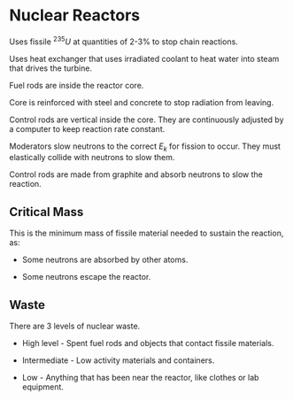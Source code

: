 # Nuclear Reactors

Uses fissile $^{235} U$ at quantities of 2-3% to stop chain reactions.

Uses heat exchanger that uses irradiated coolant to heat water into steam that drives the turbine.

Fuel rods are inside the reactor core.

Core is reinforced with steel and concrete to stop radiation from leaving.

Control rods are vertical inside the core. They are continuously adjusted by a computer to keep reaction rate constant.

Moderators slow neutrons to the correct $E_k$ for fission to occur. They must elastically collide with neutrons to slow them.

Control rods are made from graphite and absorb neutrons to slow the reaction.

## Critical Mass

This is the minimum mass of fissile material needed to sustain the reaction, as:

- Some neutrons are absorbed by other atoms.

- Some neutrons escape the reactor.

## Waste

There are 3 levels of nuclear waste.

- High level - Spent fuel rods and objects that contact fissile materials.

- Intermediate - Low activity materials and containers.

- Low - Anything that has been near the reactor, like clothes or lab equipment.